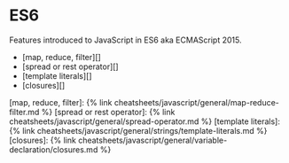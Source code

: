 # ES6

Features introduced to JavaScript in ES6 aka ECMAScript 2015.

- [map, reduce, filter][]
- [spread or rest operator][]
- [template literals][]
- [closures][]

[map, reduce, filter]: {% link cheatsheets/javascript/general/map-reduce-filter.md %}
[spread or rest operator]: {% link cheatsheets/javascript/general/spread-operator.md %}
[template literals]: {% link cheatsheets/javascript/general/strings/template-literals.md %}
[closures]: {% link cheatsheets/javascript/general/variable-declaration/closures.md %}
